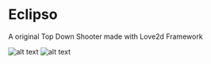 # Eclipso

A original Top Down Shooter made with Love2d Framework

![alt text](https://img.shields.io/badge/Love-11.2-ff69b4.svg) ![alt text](https://img.shields.io/badge/QT-5.12.3-brightgreen.svg)
